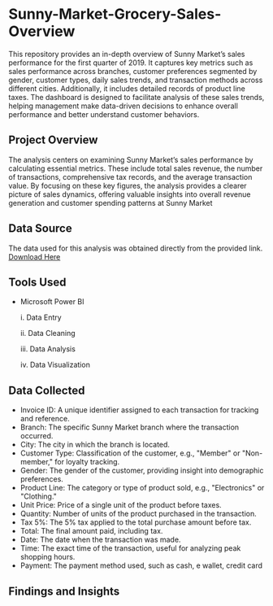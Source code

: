 # Sunny-Market-Grocery-Sales-Overview
This repository provides an in-depth overview of Sunny Market’s sales performance for the first quarter of 2019. It captures key metrics such as sales performance across branches, customer preferences segmented by gender, customer types, daily sales trends, and transaction methods across different cities. Additionally, it includes detailed records of product line taxes. The dashboard is designed to facilitate analysis of these sales trends, helping management make data-driven decisions to enhance overall performance and better understand customer behaviors.    
## Project Overview
The analysis centers on examining Sunny Market’s sales performance by calculating essential metrics. These include total sales revenue, the number of transactions, comprehensive tax records, and the average transaction value. By focusing on these key figures, the analysis provides a clearer picture of sales dynamics, offering valuable insights into overall revenue generation and customer spending patterns at Sunny Market

## Data Source
The data used for this analysis was obtained directly from the provided link.  [Download Here](https://github.com/user-attachments/files/17647510/supermarket_sales.csv)

## Tools Used
- Microsoft Power BI

  i. Data Entry

  ii. Data Cleaning

  iii. Data Analysis

  iv. Data Visualization

## Data Collected
- Invoice ID: A unique identifier assigned to each transaction for tracking and reference.
- Branch: The specific Sunny Market branch where the transaction occurred.
- City: The city in which the branch is located.
- Customer Type: Classification of the customer, e.g., "Member" or "Non-member," for loyalty tracking.
- Gender: The gender of the customer, providing insight into demographic preferences.
- Product Line: The category or type of product sold, e.g., "Electronics" or "Clothing."
- Unit Price: Price of a single unit of the product before taxes.
- Quantity: Number of units of the product purchased in the transaction.
- Tax 5%: The 5% tax applied to the total purchase amount before tax.
- Total: The final amount paid, including tax.
- Date: The date when the transaction was made.
- Time: The exact time of the transaction, useful for analyzing peak shopping hours.
- Payment: The payment method used, such as cash, e wallet, credit card

## Findings and Insights

